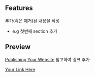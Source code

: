 ## Features

추가(혹은 제거)된 내용을 작성

- e.g 첫번째 section 추가 

## Preview

[Publishing Your Website](https://bootstrapstudio.io/tutorials/publishing-your-site) 참고하여 링크 추가

[Your Link Here](PASTE_YOUR_LINK)

